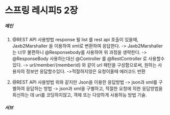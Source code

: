 # 스프링 레시피5 2장

##### 메인


1. @REST API 사용방법
response 될 list 를 rest api 호출이 있을때, 
Jaxb2Marshaller 을 이용하여 xml로 변환하여 응답한다.
-> Jaxb2Marshaller는 너무 불편하니 @Responsebody를 사용하여 위 과정을 생략한다.
-> @ResponseBody 사용하는대신 @Controller 를 @RestController 로 사용할수있다.
-> url/member/{memberid} 와 같이 url 패턴을 구성함으로써, 원하는 사용자의 정보만 응답할수있다.
->적절하지않은 요청이올때 에러코드 반환

2.  @REST API 사용방법
위와 같지만 Json을 이용한 응답방법
-> json과 xml를 구별하여 응답하는 방법
-> json과 xml을 구별하고, 적절한 요청에 의한 응답방법을 회신하는 데
 uri를 코딩하지않고, 객체 또는 다양하게 사용하능 방법 기술.
##### 서브
